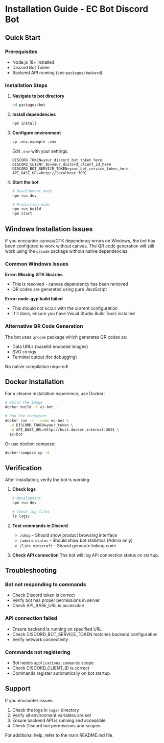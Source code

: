 # Installation Guide - EC Bot Discord Bot

## Quick Start

### Prerequisites
- Node.js 18+ installed
- Discord Bot Token
- Backend API running (see `packages/backend`)

### Installation Steps

1. **Navigate to bot directory**
   ```bash
   cd packages/bot
   ```

2. **Install dependencies**
   ```bash
   npm install
   ```

3. **Configure environment**
   ```bash
   cp .env.example .env
   ```
   
   Edit `.env` with your settings:
   ```env
   DISCORD_TOKEN=your_discord_bot_token_here
   DISCORD_CLIENT_ID=your_discord_client_id_here
   DISCORD_BOT_SERVICE_TOKEN=your_bot_service_token_here
   API_BASE_URL=http://localhost:3001
   ```

4. **Start the bot**
   ```bash
   # Development mode
   npm run dev
   
   # Production mode
   npm run build
   npm start
   ```

## Windows Installation Issues

If you encounter canvas/GTK dependency errors on Windows, the bot has been configured to work without canvas. The QR code generation will still work using the `qrcode` package without native dependencies.

### Common Windows Issues

**Error: Missing GTK libraries**
- This is resolved - canvas dependency has been removed
- QR codes are generated using pure JavaScript

**Error: node-gyp build failed**
- This should not occur with the current configuration
- If it does, ensure you have Visual Studio Build Tools installed

### Alternative QR Code Generation

The bot uses `qrcode` package which generates QR codes as:
- Data URLs (base64 encoded images)
- SVG strings
- Terminal output (for debugging)

No native compilation required!

## Docker Installation

For a cleaner installation experience, use Docker:

```bash
# Build the image
docker build -t ec-bot .

# Run the container
docker run -d --name ec-bot \
  -e DISCORD_TOKEN=your_token \
  -e API_BASE_URL=http://host.docker.internal:3001 \
  ec-bot
```

Or use docker-compose:

```bash
docker-compose up -d
```

## Verification

After installation, verify the bot is working:

1. **Check logs**
   ```bash
   # Development
   npm run dev
   
   # Check log files
   ls logs/
   ```

2. **Test commands in Discord**
   - `/shop` - Should show product browsing interface
   - `/admin status` - Should show bot statistics (Admin only)
   - `/link minecraft` - Should generate linking code

3. **Check API connection**
   The bot will log API connection status on startup.

## Troubleshooting

### Bot not responding to commands
- Check Discord token is correct
- Verify bot has proper permissions in server
- Check API_BASE_URL is accessible

### API connection failed
- Ensure backend is running on specified URL
- Check DISCORD_BOT_SERVICE_TOKEN matches backend configuration
- Verify network connectivity

### Commands not registering
- Bot needs `applications.commands` scope
- Check DISCORD_CLIENT_ID is correct
- Commands register automatically on bot startup

## Support

If you encounter issues:
1. Check the logs in `logs/` directory
2. Verify all environment variables are set
3. Ensure backend API is running and accessible
4. Check Discord bot permissions and scopes

For additional help, refer to the main README.md file.